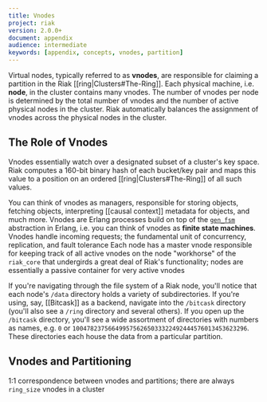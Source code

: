 ```yaml
---
title: Vnodes
project: riak
version: 2.0.0+
document: appendix
audience: intermediate
keywords: [appendix, concepts, vnodes, partition]
---
```


Virtual nodes, typically referred to as **vnodes**, are responsible for
claiming a partition in the Riak [[ring|Clusters#The-Ring]]. Each
physical machine, i.e. **node**, in the cluster contains many vnodes.
The number of vnodes per node is determined by the total number of
vnodes and the number of active physical nodes in the cluster. Riak
automatically balances the assignment of vnodes across the physical
nodes in the cluster.

## The Role of Vnodes

Vnodes essentially watch over a designated subset of a cluster's key
space. Riak computes a 160-bit binary hash of each bucket/key pair and
maps this value to a position on an ordered [[ring|Clusters#The-Ring]]
of all such values.

You can think of vnodes as managers, responsible for storing objects,
fetching objects, interpreting [[causal context]] metadata for objects,
and much more. Vnodes are Erlang processes build on top of the
[`gen_fsm`](http://www.erlang.org/doc/design_principles/fsm.html)
abstraction in Erlang, i.e. you can think of vnodes as **finite state
machines**.
Vnodes handle incoming requests; the fundamental unit of concurrency,
replication, and fault tolerance
Each node has a master vnode responsible for keeping track of all active
vnodes on the node
"workhorse" of the `riak_core` that undergirds a great deal of Riak's
functionality; nodes are essentially a passive container for very active
vnodes


If you're navigating through the file system of a Riak node, you'll
notice that each node's `/data` directory holds a variety of
subdirectories. If you're using, say, [[Bitcask]] as a backend, navigate
into the `/bitcask` directory (you'll also see a `/ring` directory and
several others). If you open up the `/bitcask` directory, you'll see a
wide assortment of directories with numbers as names, e.g. `0` or
`1004782375664995756265033322492444576013453623296`. These directories
each house the data from a particular partition.

## Vnodes and Partitioning

1:1 correspondence between vnodes and partitions; there are always
`ring_size` vnodes in a cluster

